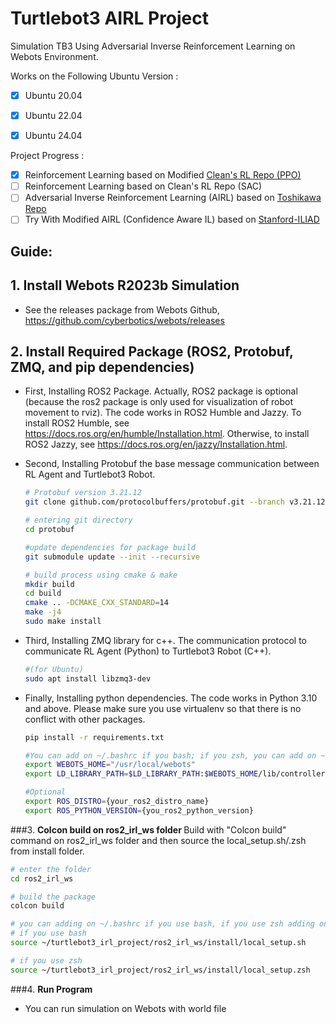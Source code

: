 # Turtlebot3 AIRL Project
Simulation TB3 Using Adversarial Inverse Reinforcement Learning on Webots Environment.

Works on the Following Ubuntu Version :
- [x] Ubuntu 20.04
- [x] Ubuntu 22.04
- [x] Ubuntu 24.04


Project Progress : 
- [x] Reinforcement Learning based on Modified [Clean's RL Repo (PPO)](https://github.com/Josh00-Lu/cleanrl/blob/sync/cleanrl/ppo_continuous_action_truncted.py)
- [ ] Reinforcement Learning based on Clean's RL Repo (SAC)
- [ ] Adversarial Inverse Reinforcement Learning (AIRL) based on [Toshikawa Repo](https://github.com/toshikwa/gail-airl-ppo.pytorch)
- [ ] Try With Modified AIRL (Confidence Aware IL) based on [Stanford-ILIAD](https://github.com/Stanford-ILIAD/Confidence-Aware-Imitation-Learning)

## Guide:
## 1. <Strong>Install Webots R2023b Simulation</strong>
- See the releases package from Webots Github, https://github.com/cyberbotics/webots/releases
## 2. <strong>Install Required Package (ROS2, Protobuf, ZMQ, and pip dependencies)</strong>

- First, Installing ROS2 Package. Actually, ROS2 package is optional (because the ros2 package is only used for visualization of robot movement to rviz). The code works in ROS2 Humble and Jazzy. To install ROS2 Humble, see https://docs.ros.org/en/humble/Installation.html. Otherwise, to install ROS2 Jazzy, see https://docs.ros.org/en/jazzy/Installation.html.
  
- Second, Installing Protobuf the base message communication between RL Agent and Turtlebot3 Robot.

  ```bash
  # Protobuf version 3.21.12
  git clone github.com/protocolbuffers/protobuf.git --branch v3.21.12

  # entering git directory
  cd protobuf

  #update dependencies for package build
  git submodule update --init --recursive

  # build process using cmake & make
  mkdir build
  cd build
  cmake .. -DCMAKE_CXX_STANDARD=14
  make -j4
  sudo make install
  ```

- Third, Installing ZMQ library for c++. The communication protocol to communicate RL Agent (Python) to Turtlebot3 Robot (C++).
  ```bash
  #(for Ubuntu)
  sudo apt install libzmq3-dev
  ```

- Finally, Installing python dependencies. The code works in Python 3.10 and above. Please make sure you use virtualenv so that there is no conflict with other packages.
  ```bash
  pip install -r requirements.txt

  #You can add on ~/.bashrc if you bash; if you zsh, you can add on ~/.zshrc
  export WEBOTS_HOME="/usr/local/webots"
  export LD_LIBRARY_PATH=$LD_LIBRARY_PATH:$WEBOTS_HOME/lib/controller

  #Optional
  export ROS_DISTRO={your_ros2_distro_name}
  export ROS_PYTHON_VERSION={you_ros2_python_version}
  ```

###3. <Strong>Colcon build on ros2_irl_ws folder </strong>
   Build with "Colcon build" command on ros2_irl_ws folder and then source the local_setup.sh/.zsh from install folder.
   ```bash
   # enter the folder 
   cd ros2_irl_ws
   
   # build the package
   colcon build

   # you can adding on ~/.bashrc if you use bash, if you use zsh adding on ~/.zshrc
   # if you use bash
   source ~/turtlebot3_irl_project/ros2_irl_ws/install/local_setup.sh

   # if you use zsh
   source ~/turtlebot3_irl_project/ros2_irl_ws/install/local_setup.zsh
   ```

###4. <Strong>Run Program</strong>
  - You can run simulation on Webots with world file 
  
